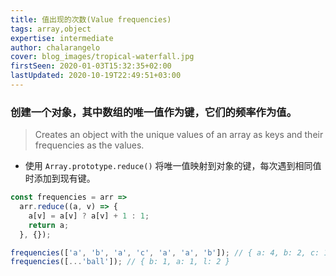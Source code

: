 ```yaml
---
title: 值出现的次数(Value frequencies)
tags: array,object
expertise: intermediate
author: chalarangelo
cover: blog_images/tropical-waterfall.jpg
firstSeen: 2020-01-03T15:32:35+02:00
lastUpdated: 2020-10-19T22:49:51+03:00
---
```


### 创建一个对象，其中数组的唯一值作为键，它们的频率作为值。
> Creates an object with the unique values of an array as keys and their frequencies as the values.

- 使用 `Array.prototype.reduce()` 将唯一值映射到对象的键，每次遇到相同值时添加到现有键。

```js
const frequencies = arr =>
  arr.reduce((a, v) => {
    a[v] = a[v] ? a[v] + 1 : 1;
    return a;
  }, {});
```

```js
frequencies(['a', 'b', 'a', 'c', 'a', 'a', 'b']); // { a: 4, b: 2, c: 1 }
frequencies([...'ball']); // { b: 1, a: 1, l: 2 }
```
